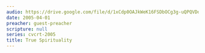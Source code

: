 ```yaml
---
audio: https://drive.google.com/file/d/1xCdp0OAJkWeK16FSDbOCg3g-uQPQVDdh/view
date: 2005-04-01
preacher: guest-preacher
scripture: null
series: cvcrt-2005
title: True Spirituality
---
```

